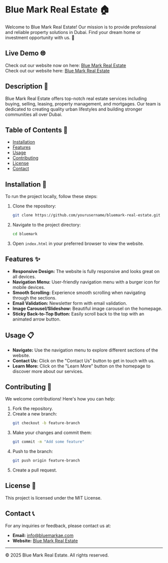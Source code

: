 # Blue Mark Real Estate 🏠

Welcome to Blue Mark Real Estate! Our mission is to provide professional and reliable property solutions in Dubai. Find your dream home or investment opportunity with us. 🌟

## Live Demo 🌐
Check out our website now on here: [Blue Mark Real Estate](https://thehadinaseer.github.io/bluemark) <br>
Check out our website here: [Blue Mark Real Estate](https://www.bluemarkae.com)

## Description 📖
Blue Mark Real Estate offers top-notch real estate services including buying, selling, leasing, property management, and mortgages. Our team is dedicated to creating quality urban lifestyles and building stronger communities all over Dubai.

## Table of Contents 📑
- [Installation](#installation)
- [Features](#features)
- [Usage](#usage)
- [Contributing](#contributing)
- [License](#license)
- [Contact](#contact)

## Installation 🔧
To run the project locally, follow these steps:

1. Clone the repository:
    ```bash
    git clone https://github.com/yourusername/bluemark-real-estate.git
    ```
2. Navigate to the project directory:
    ```bash
    cd bluemark
    ```
3. Open `index.html` in your preferred browser to view the website.

## Features ✨
- **Responsive Design:** The website is fully responsive and looks great on all devices.
- **Navigation Menu:** User-friendly navigation menu with a burger icon for mobile devices.
- **Smooth Scrolling:** Experience smooth scrolling when navigating through the sections.
- **Email Validation:** Newsletter form with email validation.
- **Image Carousel/Slideshow:** Beautiful image carousel on the homepage.
- **Sticky Back-to-Top Button:** Easily scroll back to the top with an animated arrow button.

## Usage 📋
- **Navigate:** Use the navigation menu to explore different sections of the website.
- **Contact Us:** Click on the "Contact Us" button to get in touch with us.
- **Learn More:** Click on the "Learn More" button on the homepage to discover more about our services.

## Contributing 🤝
We welcome contributions! Here's how you can help:
1. Fork the repository.
2. Create a new branch:
    ```bash
    git checkout -b feature-branch
    ```
3. Make your changes and commit them:
    ```bash
    git commit -m "Add some feature"
    ```
4. Push to the branch:
    ```bash
    git push origin feature-branch
    ```
5. Create a pull request.

## License 📄
This project is licensed under the MIT License.

## Contact 📞
For any inquiries or feedback, please contact us at:
- **Email:** info@bluemarkae.com
- **Website:** [Blue Mark Real Estate](https://www.bluemarkae.com)

---

&copy; 2025 Blue Mark Real Estate. All rights reserved.

